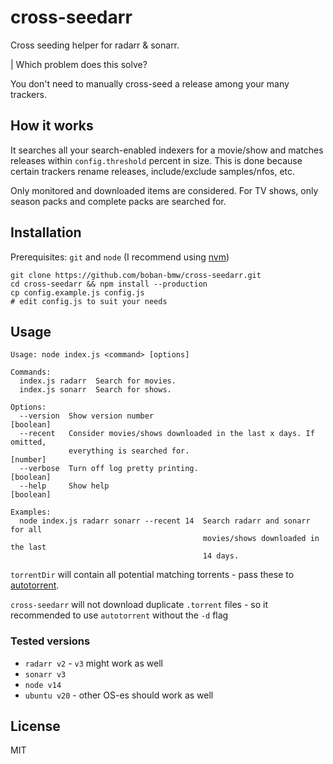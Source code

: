 # cross-seedarr

Cross seeding helper for radarr &amp; sonarr.

| Which problem does this solve?

You don't need to manually cross-seed a release among your many trackers.

## How it works

It searches all your search-enabled indexers for a movie/show and matches releases within `config.threshold` percent in size.
This is done because certain trackers rename releases, include/exclude samples/nfos, etc.

Only monitored and downloaded items are considered. For TV shows, only season packs and complete packs are searched for.

## Installation

Prerequisites: `git` and `node` (I recommend using [nvm](https://github.com/nvm-sh/nvm))

```
git clone https://github.com/boban-bmw/cross-seedarr.git
cd cross-seedarr && npm install --production
cp config.example.js config.js
# edit config.js to suit your needs
```

## Usage

```
Usage: node index.js <command> [options]

Commands:
  index.js radarr  Search for movies.
  index.js sonarr  Search for shows.

Options:
  --version  Show version number                                       [boolean]
  --recent   Consider movies/shows downloaded in the last x days. If omitted,
             everything is searched for.                                [number]
  --verbose  Turn off log pretty printing.                             [boolean]
  --help     Show help                                                 [boolean]

Examples:
  node index.js radarr sonarr --recent 14  Search radarr and sonarr for all
                                           movies/shows downloaded in the last
                                           14 days.
```

`torrentDir` will contain all potential matching torrents - pass these to [autotorrent](https://github.com/JohnDoee/autotorrent).

`cross-seedarr` will not download duplicate `.torrent` files - so it recommended to use `autotorrent` without the `-d` flag

### Tested versions

- `radarr v2` - `v3` might work as well
- `sonarr v3`
- `node v14`
- `ubuntu v20` - other OS-es should work as well

## License

MIT
